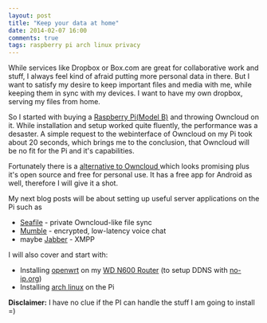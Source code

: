 ```yaml
---
layout: post
title: "Keep your data at home"
date: 2014-02-07 16:00
comments: true
tags: raspberry pi arch linux privacy
---
```


While services like Dropbox or Box.com are great for collaborative work and stuff, I always feel kind of afraid putting more personal data in there.
But I want to satisfy my desire to keep important files and media with me, while keeping them in sync with my devices.
I want to have my own dropbox, serving my files from home.

So I started with buying a [Raspberry Pi(Model B)](http://raspberrypi.org) and throwing Owncloud on it.
While installation and setup worked quite fluently, the performance was a desaster. A simple request to the webinterface of Owncloud on my Pi took about 20 seconds, which brings me to the conclusion, that Owncloud will be no fit for the Pi and it's capabilities.

Fortunately there is a [ alternative to Owncloud ]( http://seafile.com ) which looks promising plus it's open source and free for personal use.
It has a free app for Android as well, therefore I will give it a shot.

My next blog posts will be about setting up useful server applications on the Pi such as

  + [Seafile]( http://seafile.com ) - private Owncloud-like file sync
  + [Mumble]( http://mumble.sourceforge.net/ ) - encrypted, low-latency voice chat
  + maybe [Jabber]( http://jabber.org ) - XMPP


I will also cover and start with:

  + Installing [openwrt](http://openwrt.org) on my [WD N600 Router](http://wiki.openwrt.org/toh/wd/n600) (to setup DDNS with [no-ip.org](https://no-ip.org))
  + Installing [arch linux](http://archlinuxarm.org/) on the Pi

**Disclaimer:** I have no clue if the PI can handle the stuff I am going to install =)
